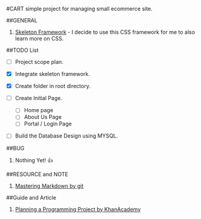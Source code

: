 #CART
simple project for managing small ecommerce site.


##GENERAL
1. [Skeleton Framework](http://getskeleton.com/) - I decide to use this CSS framework for me to also learn more on CSS.


##TODO List
- [ ] Project scope plan.
- [x] Integrate skeleton framework.
- [x] Create folder in root directory.
- [ ] Create Initial Page.
	- [ ] Home page
	- [ ] About Us Page
	- [ ] Portal / Login Page
- [ ] Build the Database Design using MYSQL.



##BUG
1. Nothing Yet! :thumbsup:






##RESOURCE and NOTE
1. [Mastering Markdown by git](https://guides.github.com/features/mastering-markdown/)




##Guide and Article
1. [Planning a Programming Project by KhanAcademy](https://www.khanacademy.org/computing/computer-programming/programming/good-practices/a/planning-a-programming-project)



